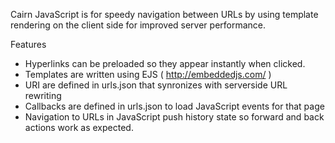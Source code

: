 Cairn JavaScript is for speedy navigation between URLs by using template rendering on the client side for improved server performance.

Features

 * Hyperlinks can be preloaded so they appear instantly when clicked.
 * Templates are written using EJS ( http://embeddedjs.com/ )
 * URI are defined in urls.json that synronizes with serverside URL rewriting
 * Callbacks are defined in urls.json to load JavaScript events for that page
 * Navigation to URLs in JavaScript push history state so forward and back actions work as expected.

